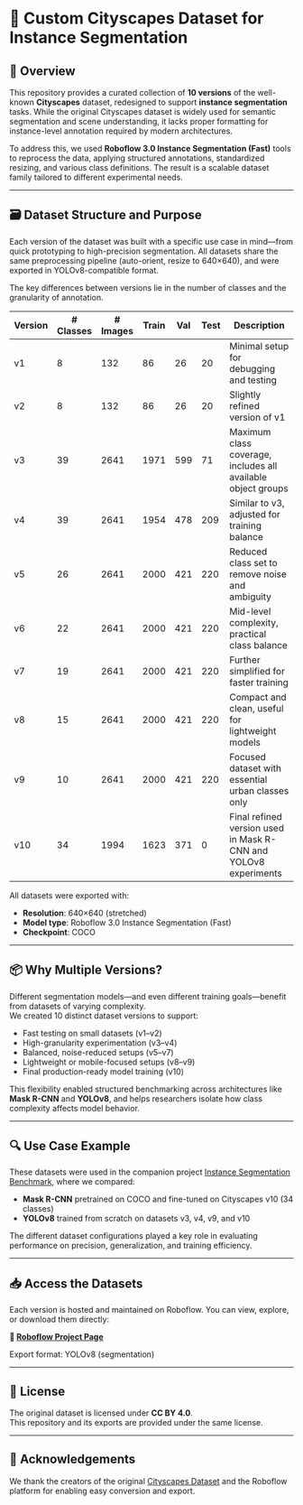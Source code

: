 # 🌆 Custom Cityscapes Dataset for Instance Segmentation

## 📌 Overview

This repository provides a curated collection of **10 versions** of the well-known **Cityscapes** dataset, redesigned to support **instance segmentation** tasks. While the original Cityscapes dataset is widely used for semantic segmentation and scene understanding, it lacks proper formatting for instance-level annotation required by modern architectures.

To address this, we used **Roboflow 3.0 Instance Segmentation (Fast)** tools to reprocess the data, applying structured annotations, standardized resizing, and various class definitions. The result is a scalable dataset family tailored to different experimental needs.

---

## 🗃️ Dataset Structure and Purpose

Each version of the dataset was built with a specific use case in mind—from quick prototyping to high-precision segmentation. All datasets share the same preprocessing pipeline (auto-orient, resize to 640×640), and were exported in YOLOv8-compatible format.

The key differences between versions lie in the number of classes and the granularity of annotation.

| Version | # Classes | # Images | Train | Val | Test | Description |
|---------|-----------|----------|-------|-----|------|-------------|
| v1      | 8         | 132      | 86    | 26  | 20   | Minimal setup for debugging and testing |
| v2      | 8         | 132      | 86    | 26  | 20   | Slightly refined version of v1 |
| v3      | 39        | 2641     | 1971  | 599 | 71   | Maximum class coverage, includes all available object groups |
| v4      | 39        | 2641     | 1954  | 478 | 209  | Similar to v3, adjusted for training balance |
| v5      | 26        | 2641     | 2000  | 421 | 220  | Reduced class set to remove noise and ambiguity |
| v6      | 22        | 2641     | 2000  | 421 | 220  | Mid-level complexity, practical class balance |
| v7      | 19        | 2641     | 2000  | 421 | 220  | Further simplified for faster training |
| v8      | 15        | 2641     | 2000  | 421 | 220  | Compact and clean, useful for lightweight models |
| v9      | 10        | 2641     | 2000  | 421 | 220  | Focused dataset with essential urban classes only |
| v10     | 34        | 1994     | 1623  | 371 | 0    | Final refined version used in Mask R-CNN and YOLOv8 experiments |

All datasets were exported with:
- **Resolution**: 640×640 (stretched)
- **Model type**: Roboflow 3.0 Instance Segmentation (Fast)
- **Checkpoint**: COCO

---

## 📦 Why Multiple Versions?

Different segmentation models—and even different training goals—benefit from datasets of varying complexity.  
We created 10 distinct dataset versions to support:

- Fast testing on small datasets (v1–v2)
- High-granularity experimentation (v3–v4)
- Balanced, noise-reduced setups (v5–v7)
- Lightweight or mobile-focused setups (v8–v9)
- Final production-ready model training (v10)

This flexibility enabled structured benchmarking across architectures like **Mask R-CNN** and **YOLOv8**, and helps researchers isolate how class complexity affects model behavior.

---

## 🔍 Use Case Example

These datasets were used in the companion project [Instance Segmentation Benchmark]([https://github.com/yourusername/instance-segmentation](https://github.com/SimArgentino/Instance-Segmentation-on-Cityscapes-with-Mask-R-CNN-and-YOLOv8)), where we compared:

- **Mask R-CNN** pretrained on COCO and fine-tuned on Cityscapes v10 (34 classes)
- **YOLOv8** trained from scratch on datasets v3, v4, v9, and v10

The different dataset configurations played a key role in evaluating performance on precision, generalization, and training efficiency.

---

## 📥 Access the Datasets

Each version is hosted and maintained on Roboflow. You can view, explore, or download them directly:

**🔗 [Roboflow Project Page](https://universe.roboflow.com/luigiaworkspace/cityscapes-zz0ur)**

Export format: YOLOv8 (segmentation)

---

## 📄 License

The original dataset is licensed under **CC BY 4.0**.  
This repository and its exports are provided under the same license.

---

## 🙏 Acknowledgements

We thank the creators of the original [Cityscapes Dataset](https://www.cityscapes-dataset.com/) and the Roboflow platform for enabling easy conversion and export.

